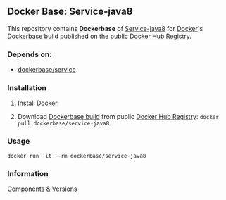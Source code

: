 ## Docker Base: Service-java8


This repository contains **Dockerbase** of [Service-java8](http://www.oracle.com/technetwork/java/javase/overview/index.html) for [Docker](https://www.docker.com/)'s [Dockerbase build](https://registry.hub.docker.com/u/dockerbase/service-java8/) published on the public [Docker Hub Registry](https://registry.hub.docker.com/).


### Depends on:

* [dockerbase/service](https://registry.hub.docker.com/u/library/service/)


### Installation

1. Install [Docker](https://docs.docker.com/installation/).

2. Download [Dockerbase build](https://registry.hub.docker.com/u/dockerbase/service-java8/) from public [Docker Hub Registry](https://registry.hub.docker.com/): `docker pull dockerbase/service-java8`


### Usage

    docker run -it --rm dockerbase/service-java8

### Information
[Components & Versions](https://github.com/dockerbase/service-java8/blob/master/COMPONENTS)

